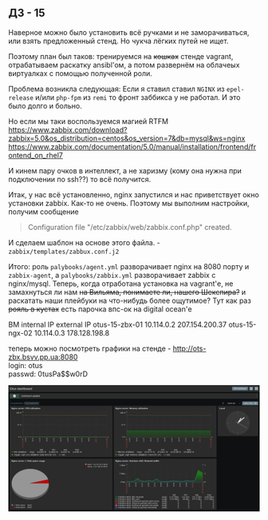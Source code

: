 ## ДЗ - 15  

Наверное можно было установить всё ручками и не заморачиваться, или взять предложенный стенд.
Но чукча лёгких путей не ищет.

Поэтому план был таков: тренируемся на ~~кошках~~ стенде vagrant, отрабатываем раскатку ansibl'ом, 
а потом развернём на облачеых виртуалках с помощью полученной роли.

Проблема возникла следующая:
Если я ставил ставил `NGINX` из `epel-release` и/или `php-fpm` из `remi`
то фронт заббикса у не работал. И это было долго и больно.

Но если мы таки воспользуемся магией RTFM
https://www.zabbix.com/download?zabbix=5.0&os_distribution=centos&os_version=7&db=mysql&ws=nginx
https://www.zabbix.com/documentation/5.0/manual/installation/frontend/frontend_on_rhel7

И кинем пару очков в интеллект, а не харизму (кому она нужна при подключении по ssh??) то всё получится.

Итак, у нас всё установленно, nginx запустился и нас приветствует окно установки zabbix.
Как-то не очень. Поэтому мы выполним настройки, получим сообщение

> Configuration file "/etc/zabbix/web/zabbix.conf.php" created.  

И сделаем шаблон на основе этого файла. - `zabbix/templates/zabbux.conf.j2`

Итого:
роль `palybooks/agent.yml` разворачивает nginx на 8080 порту и `zabbix-agent`,
а `palybooks/zabbix.yml` разворачивает zabbix с nginx/mysql.
Теперь, когда отработана установка на vagrant'е, не замахнуться ли нам 
~~на Вильяма, понимаете ли, нашего Шекспира?~~ и раскатать наши плейбуки на
что-нибудь более ощутимое? Тут как раз ~~рояль в кустах~~ есть парочка впс-ок на digital ocean'е

ВМ              internal IP external IP
otus-15-zbx-01  10.114.0.2  207.154.200.37
otus-15-ngx-02  10.114.0.3  178.128.198.8

теперь можно посмотреть графики на стенде - http://ots-zbx.bsvv.pp.ua:8080  
login:  otus  
passwd: 0tusPa$$w0rD  

![Скрин дашборда zabbix](zabbix_screenshot.jpg)